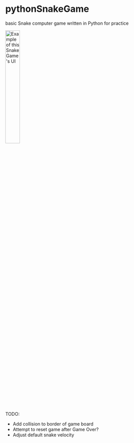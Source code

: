 # pythonSnakeGame
basic Snake computer game written in Python for practice

<img src="https://i.imgur.com/GDKsdQA.png" title="Example of this Snake Game's UI" width=30%/>



TODO:
- Add collision to border of game board
- Attempt to reset game after Game Over?
- Adjust default snake velocity
